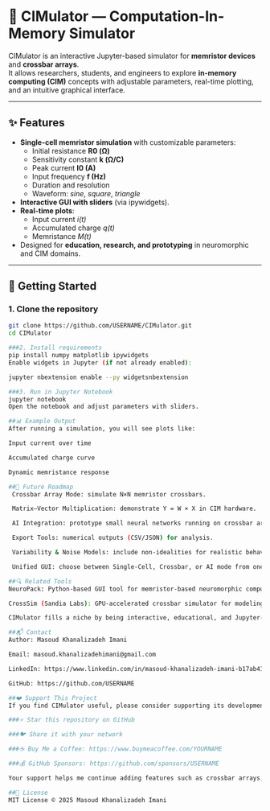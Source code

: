 # 🧠 CIMulator — Computation-In-Memory Simulator

CIMulator is an interactive Jupyter-based simulator for **memristor devices** and **crossbar arrays**.  
It allows researchers, students, and engineers to explore **in-memory computing (CIM)** concepts with adjustable parameters, real-time plotting, and an intuitive graphical interface.

---

## ✨ Features
- **Single-cell memristor simulation** with customizable parameters:
  - Initial resistance **R0 (Ω)**
  - Sensitivity constant **k (Ω/C)**
  - Peak current **I0 (A)**
  - Input frequency **f (Hz)**
  - Duration and resolution
  - Waveform: *sine*, *square*, *triangle*
- **Interactive GUI with sliders** (via ipywidgets).
- **Real-time plots**:
  - Input current *i(t)*
  - Accumulated charge *q(t)*
  - Memristance *M(t)*
- Designed for **education, research, and prototyping** in neuromorphic and CIM domains.

---

## 🚀 Getting Started

### 1. Clone the repository
```bash
git clone https://github.com/USERNAME/CIMulator.git
cd CIMulator

###2. Install requirements
pip install numpy matplotlib ipywidgets
Enable widgets in Jupyter (if not already enabled):

jupyter nbextension enable --py widgetsnbextension

###3. Run in Jupyter Notebook
jupyter notebook
Open the notebook and adjust parameters with sliders.

##📊 Example Output
After running a simulation, you will see plots like:

Input current over time

Accumulated charge curve

Dynamic memristance response

##🧩 Future Roadmap
 Crossbar Array Mode: simulate N×N memristor crossbars.

 Matrix–Vector Multiplication: demonstrate Y = W × X in CIM hardware.

 AI Integration: prototype small neural networks running on crossbar arrays.

 Export Tools: numerical outputs (CSV/JSON) for analysis.

 Variability & Noise Models: include non-idealities for realistic behavior.

 Unified GUI: choose between Single-Cell, Crossbar, or AI mode from one dashboard.

##🔍 Related Tools
NeuroPack: Python-based GUI tool for memristor-based neuromorphic computing (focus on MNIST and learning rules). (arxiv.org)

CrossSim (Sandia Labs): GPU-accelerated crossbar simulator for modeling analog in-memory computing integrated with ML frameworks. (cross-sim.sandia.gov)

CIMulator fills a niche by being interactive, educational, and Jupyter-friendly, designed for learning, experimentation, and rapid prototyping.

##📬 Contact
Author: Masoud Khanalizadeh Imani

Email: masoud.khanalizadehimani@gmail.com

LinkedIn: https://www.linkedin.com/in/masoud-khanalizadeh-imani-b17ab41bb/

GitHub: https://github.com/USERNAME

##❤️ Support This Project
If you find CIMulator useful, please consider supporting its development:

###⭐ Star this repository on GitHub

###🐦 Share it with your network

###☕ Buy Me a Coffee: https://www.buymeacoffee.com/YOURNAME

###💰 GitHub Sponsors: https://github.com/sponsors/USERNAME

Your support helps me continue adding features such as crossbar arrays, AI integration, and advanced CIM simulation tools.

##📝 License
MIT License © 2025 Masoud Khanalizadeh Imani
